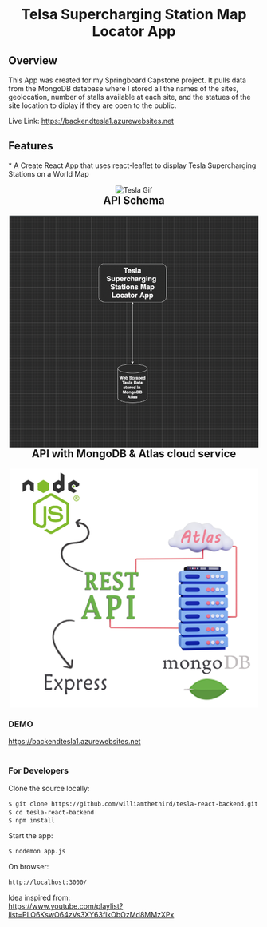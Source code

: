 <h1 align="center" style="margin-top: 0px;">Telsa Supercharging Station Map Locator App</h1>
  
<h2> Overview </h2>
<p> This App was created for my Springboard Capstone project. It pulls data from the MongoDB database where I stored all the names of the sites, geolocation, number of stalls available at each site, and the statues of the site location to diplay if they are open to the public. </p> 


Live Link: https://backendtesla1.azurewebsites.net

<p align="center" style="margin-bottom: 0px !important;">

<h2> Features </h2> * A Create React App that uses react-leaflet to display Tesla Supercharging Stations on a World Map


<p align="center" style="margin-bottom: 0px !important;">
  <img width="1000" src="build/teslacapstone.gif" alt="Tesla Gif" align="center">
<div align="center">




<div align="center">

 
<div align="left">


<h2 align="center" style="margin-top: 0px;">API Schema</h2>

<p align="center" style="margin-bottom: 0px !important;">
  <img width="500" src="build/APISchema.png" alt="API Schema" align="center">

</br>
<h2 align="center" style="margin-top: 0px;">API with MongoDB & Atlas cloud service</h2>

<p align="center" style="margin-bottom: 0px !important;">
  <img width="500" src="build/AtlasPic.png" alt="Atlas Pic" align="center">

### DEMO</br>
https://backendtesla1.azurewebsites.net</br>
</br>
### For Developers
Clone the source locally:

```sh
$ git clone https://github.com/williamthethird/tesla-react-backend.git
$ cd tesla-react-backend
$ npm install 
```

Start the app:

```sh
$ nodemon app.js
```
  
On browser:

```sh
http://localhost:3000/
``` 
  

Idea inspired from:</br>
https://www.youtube.com/playlist?list=PLO6KswO64zVs3XY63flkObOzMd8MMzXPx
